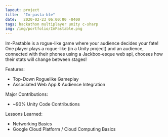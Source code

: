 ```yaml
---
layout: project
title:  "Im-pasta-ble"
date:   2020-02-23 06:00:00 -0400
tags: hackathon multiplayer unity c-sharp
img: /img/portfolio/ImPastable.png
---
```


Im-Pastable is a rogue-like game where your audience decides your fate! One player plays a rogue-like (in a Unity project) and an audience, connected with their phones using a Jackbox-esque web api, chooses how their stats will change between stages!

Features:
- Top-Down Roguelike Gameplay
- Associated Web App & Audience Integration

Major Contributions:
- ~90% Unity Code Contributions

Lessons Learned:
- Networking Basics
- Google Cloud Platform / Cloud Computing Basics